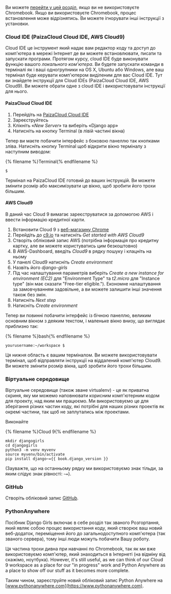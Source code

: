 Ви можете [перейти у цей розділ](http://tutorial.djangogirls.org/en/installation/#install-python), якщо ви не використовуєте Chromebook. Якщо ви використовуєте Chromebook, процес встановлення може відрізнятись. Ви можете ігнорувати інші інструкції з установки.

### Cloud IDE (PaizaCloud Cloud IDE, AWS Cloud9)

Cloud IDE це інструмент який надає вам редактор коду та доступ до комп'ютера в мережі Інтернет де ви можете встановлювати, писати та запускати програми. Протягом курсу, сloud IDE буде виконувати функцію вашого *локального ком'ютера*. Ви будете запускати команди в терміналі як і ваші одногрупники на OS X, Ubuntu або Windows, але ваш термінал буде керувати комп'ютером виділеним для вас Cloud IDE. Тут ви знайдете інструкції для Сloud IDEs (PaizaCloud Cloud IDE, AWS Cloud9). Ви можете обрати одне з cloud IDE і використовувати інструкції для нього.

#### PaizaCloud Cloud IDE

1. Перейдіть на [PaizaCloud Cloud IDE](https://paiza.cloud/)
2. Зареєструйтесь
3. Клікніть «*New Server*» та виберіть «Django app»
4. Натисніть на кнопку Terminal (в лівій частині вікна)

Тепер ви маєте побачити інтерфейс з боковою панеллю так кнопками зліва. Натисніть кнопку Terminal щоб відкрити вікно терміналу з наступним виводом:

{% filename %}Terminal{% endfilename %}

    $
    

Термінал на PaizaCloud IDE готовий до ваших інструкцій. Ви можете змінити розмір або максимізувати це вікно, щоб зробити його трохи більшим.

#### AWS Cloud9

В даний час Cloud 9 вимагає зареєструватися за допомогою AWS і ввести інформацію кредитної карти.

1. Встановити Cloud 9 з [веб-магазину Chrome](https://chrome.google.com/webstore/detail/cloud9/nbdmccoknlfggadpfkmcpnamfnbkmkcp)
2. Перейдіть до [c9.io](https://c9.io) та натисніть *Get started with AWS Cloud9*
3. Створіть обліковий запис AWS (потрібна інформація про кредитну картку, але ви можете користуватись цим безкоштовно)
4. В AWS-Dashboard, введіть *Cloud9* в рядку пошуку і клацніть на ньому
5. У панелі Cloud9 натисніть *Create environment*
6. Назвіть його *django-girls*
7. Під час налаштування параметрів виберіть *Create a new instance for environment (EC2)* для "Environment Type" та *t2.micro* для "Instance type" (він має сказати "Free-tier eligible."). Економне налаштування за замовчуванням задовільне, а ви можете залишити інші значення також без змін.
8. Натисніть *Next step*
9. Натисніть *Create environment*

Тепер ви повинні побачити інтерфейс із бічною панеллю, великим основним вікном з деяким текстом, і маленьке вікно внизу, що виглядає приблизно так:

{% filename %}bash{% endfilename %}

    yourusername:~/workspace $
    

Ця нижня область є вашим терміналом. Ви можете використовувати термінал, щоб відправляти інструкції на віддалений комп'ютер Cloud9. Ви можете змінити розмір вікна, щоб зробити його трохи більшим.

### Віртуальне середовище

Віртуальне середовище (також зване virtualenv) - це як приватна скриня, яку ми можемо наповнювати корисним комп'ютерним кодом для проекту, над яким ми працюємо. Ми використовуємо це для зберігання різних частин коду, які потрібні для наших різних проектів як окремі частини, так щоб не заплутались між проектами.

Виконайте

{% filename %}Cloud 9{% endfilename %}

    mkdir djangogirls
    cd djangogirls
    python3 -m venv myvenv
    source myvenv/bin/activate
    pip install django~={{ book.django_version }}
    

(Зауважте, що на останньому рядку ми використовуємо знак тільди, за яким слідує знак рівності: `~=`).

### GitHub

Створіть обліковий запис [GitHub](https://github.com).

### PythonAnywhere

Посібник Django Girls включає в себе розділ так званого Розгортання, який являє собою процес використання коду, який створює ваш новий веб-додаток, переміщення його до загальнодоступного комп'ютера (так званого сервера), тому інші люди можуть побачити Вашу роботу.

Ця частина трохи дивна при навчанні по Chromebook, так як ми вже використовуємо комп'ютер, який знаходиться в Інтернеті (на відміну від скажімо, ноутбука). However, it's still useful, as we can think of our Cloud 9 workspace as a place for our "in progress" work and Python Anywhere as a place to show off our stuff as it becomes more complete.

Таким чином, зареєструйте новий обліковий запис Python Anywhere на [www.pythonanywhere.com](https://www.pythonanywhere.com).